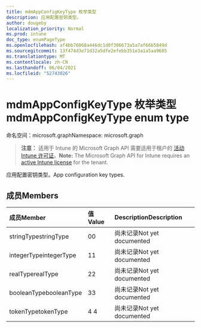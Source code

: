 ```yaml
---
title: mdmAppConfigKeyType 枚举类型
description: 应用配置密钥类型。
author: dougeby
localization_priority: Normal
ms.prod: intune
doc_type: enumPageType
ms.openlocfilehash: af4bb76068a446dc1d0f306673a5a7af66b5849d
ms.sourcegitcommit: 13f474d3e71d32a5dfe2efebb351e3a1a5aa9685
ms.translationtype: MT
ms.contentlocale: zh-CN
ms.lasthandoff: 06/04/2021
ms.locfileid: "52743026"
---
```

# <a name="mdmappconfigkeytype-enum-type"></a><span data-ttu-id="75967-103">mdmAppConfigKeyType 枚举类型</span><span class="sxs-lookup"><span data-stu-id="75967-103">mdmAppConfigKeyType enum type</span></span>

<span data-ttu-id="75967-104">命名空间：microsoft.graph</span><span class="sxs-lookup"><span data-stu-id="75967-104">Namespace: microsoft.graph</span></span>

> <span data-ttu-id="75967-105">**注意：** 适用于 Intune 的 Microsoft Graph API 需要适用于租户的 [活动 Intune 许可证](https://go.microsoft.com/fwlink/?linkid=839381)。</span><span class="sxs-lookup"><span data-stu-id="75967-105">**Note:** The Microsoft Graph API for Intune requires an [active Intune license](https://go.microsoft.com/fwlink/?linkid=839381) for the tenant.</span></span>

<span data-ttu-id="75967-106">应用配置密钥类型。</span><span class="sxs-lookup"><span data-stu-id="75967-106">App configuration key types.</span></span>

## <a name="members"></a><span data-ttu-id="75967-107">成员</span><span class="sxs-lookup"><span data-stu-id="75967-107">Members</span></span>
|<span data-ttu-id="75967-108">成员</span><span class="sxs-lookup"><span data-stu-id="75967-108">Member</span></span>|<span data-ttu-id="75967-109">值</span><span class="sxs-lookup"><span data-stu-id="75967-109">Value</span></span>|<span data-ttu-id="75967-110">Description</span><span class="sxs-lookup"><span data-stu-id="75967-110">Description</span></span>|
|:---|:---|:---|
|<span data-ttu-id="75967-111">stringType</span><span class="sxs-lookup"><span data-stu-id="75967-111">stringType</span></span>|<span data-ttu-id="75967-112">0</span><span class="sxs-lookup"><span data-stu-id="75967-112">0</span></span>|<span data-ttu-id="75967-113">尚未记录</span><span class="sxs-lookup"><span data-stu-id="75967-113">Not yet documented</span></span>|
|<span data-ttu-id="75967-114">integerType</span><span class="sxs-lookup"><span data-stu-id="75967-114">integerType</span></span>|<span data-ttu-id="75967-115">1</span><span class="sxs-lookup"><span data-stu-id="75967-115">1</span></span>|<span data-ttu-id="75967-116">尚未记录</span><span class="sxs-lookup"><span data-stu-id="75967-116">Not yet documented</span></span>|
|<span data-ttu-id="75967-117">realType</span><span class="sxs-lookup"><span data-stu-id="75967-117">realType</span></span>|<span data-ttu-id="75967-118">2</span><span class="sxs-lookup"><span data-stu-id="75967-118">2</span></span>|<span data-ttu-id="75967-119">尚未记录</span><span class="sxs-lookup"><span data-stu-id="75967-119">Not yet documented</span></span>|
|<span data-ttu-id="75967-120">booleanType</span><span class="sxs-lookup"><span data-stu-id="75967-120">booleanType</span></span>|<span data-ttu-id="75967-121">3</span><span class="sxs-lookup"><span data-stu-id="75967-121">3</span></span>|<span data-ttu-id="75967-122">尚未记录</span><span class="sxs-lookup"><span data-stu-id="75967-122">Not yet documented</span></span>|
|<span data-ttu-id="75967-123">tokenType</span><span class="sxs-lookup"><span data-stu-id="75967-123">tokenType</span></span>|<span data-ttu-id="75967-124">4 </span><span class="sxs-lookup"><span data-stu-id="75967-124">4</span></span>|<span data-ttu-id="75967-125">尚未记录</span><span class="sxs-lookup"><span data-stu-id="75967-125">Not yet documented</span></span>|




